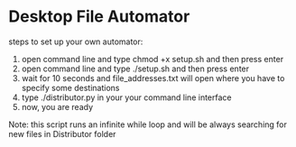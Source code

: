 # Desktop File Automator
steps to set up your own automator:
1. open command line and type chmod +x setup.sh and then press enter
2. open command line and type ./setup.sh and then press enter
3. wait for 10 seconds and file_addresses.txt will open where you have to specify some destinations
4. type ./distributor.py in your your command line interface
5. now, you are ready

Note: this script runs an infinite while loop and will be always searching for new files in Distributor folder
